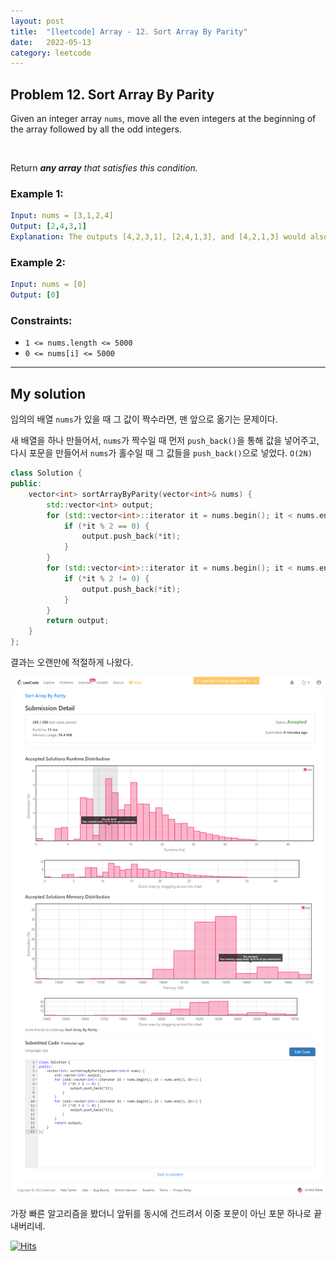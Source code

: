 ```yaml
---
layout: post
title:  "[leetcode] Array - 12. Sort Array By Parity"
date:   2022-05-13
category: leetcode
---
```


## Problem 12. Sort Array By Parity
Given an integer array `nums`, move all the even integers at the beginning of the array followed by all the odd integers.

<br>

Return ***any array*** *that satisfies this condition.*

### Example 1:
```yaml
Input: nums = [3,1,2,4]
Output: [2,4,3,1]
Explanation: The outputs [4,2,3,1], [2,4,1,3], and [4,2,1,3] would also be accepted.
```

### Example 2:
```yaml
Input: nums = [0]
Output: [0]
```

### Constraints:
* `1 <= nums.length <= 5000`
* `0 <= nums[i] <= 5000`

---
## My solution

임의의 배열 `nums`가 있을 때 그 값이 짝수라면, 맨 앞으로 옮기는 문제이다.

새 배열을 하나 만들어서, `nums`가 짝수일 때 먼저 `push_back()`을 통해 값을 넣어주고, 다시 포문을 만들어서 `nums`가 홀수일 때 그 값들을 `push_back()`으로 넣었다. `O(2N)`

```cpp
class Solution {
public:
    vector<int> sortArrayByParity(vector<int>& nums) {
        std::vector<int> output;
        for (std::vector<int>::iterator it = nums.begin(); it < nums.end(); it++) {
            if (*it % 2 == 0) {
                output.push_back(*it);
            }
        }
        for (std::vector<int>::iterator it = nums.begin(); it < nums.end(); it++) {
            if (*it % 2 != 0) {
                output.push_back(*it);
            }
        }
        return output;        
    }
};
```

결과는 오랜만에 적절하게 나왔다. 

![alt text](/public/img/leetcode/leetcode-array-12.png)

가장 빠른 알고리즘을 봤더니 앞뒤를 동시에 건드려서 이중 포문이 아닌 포문 하나로 끝내버리네. 

[![Hits](https://hits.seeyoufarm.com/api/count/incr/badge.svg?url=https%3A%2F%2Fundol26.github.io%2Fleetcode%2F2022%2F05%2F13%2Fleetcode-array12.html&count_bg=%2379C83D&title_bg=%23555555&icon=&icon_color=%23E7E7E7&title=hits&edge_flat=false)](https://hits.seeyoufarm.com)